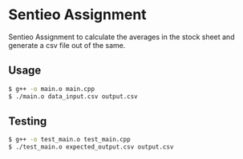 # Sentieo Assignment

Sentieo Assignment to calculate the averages in the stock sheet and generate a csv file out of the same.

## Usage

```bash
$ g++ -o main.o main.cpp
$ ./main.o data_input.csv output.csv
```

## Testing

```bash
$ g++ -o test_main.o test_main.cpp
$ ./test_main.o expected_output.csv output.csv
```
